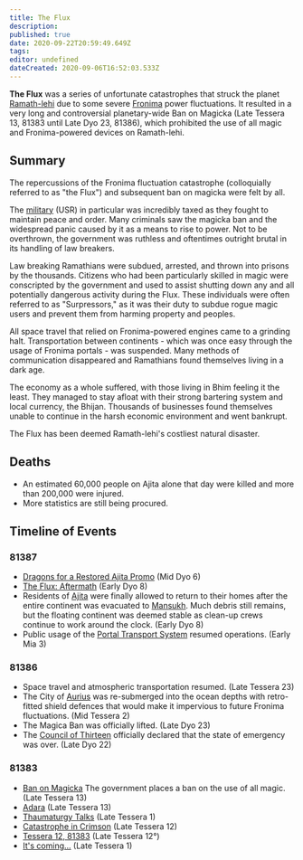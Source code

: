 ```yaml
---
title: The Flux
description: 
published: true
date: 2020-09-22T20:59:49.649Z
tags: 
editor: undefined
dateCreated: 2020-09-06T16:52:03.533Z
---
```


**The Flux** was a series of unfortunate catastrophes that struck the planet [Ramath-lehi](/solar-system/ramath-lehi "wikilink") due to some severe [Fronima](/Fronima "wikilink") power fluctuations. It resulted in a very long and controversial planetary-wide Ban on Magicka (Late Tessera 13, 81383 until Late Dyo 23, 81386), which prohibited the use of all magic and Fronima-powered devices on Ramath-lehi.

Summary
-------

The repercussions of the Fronima fluctuation catastrophe (colloquially referred to as "the Flux") and subsequent ban on magicka were felt by all.

The [military](/military "wikilink") (USR) in particular was incredibly taxed as they fought to maintain peace and order. Many criminals saw the magicka ban and the widespread panic caused by it as a means to rise to power. Not to be overthrown, the government was ruthless and oftentimes outright brutal in its handling of law breakers.

Law breaking Ramathians were subdued, arrested, and thrown into prisons by the thousands. Citizens who had been particularly skilled in magic were conscripted by the government and used to assist shutting down any and all potentially dangerous activity during the Flux. These individuals were often referred to as "Surpressors," as it was their duty to subdue rogue magic users and prevent them from harming property and peoples.

All space travel that relied on Fronima-powered engines came to a grinding halt. Transportation between continents - which was once easy through the usage of Fronima portals - was suspended. Many methods of communication disappeared and Ramathians found themselves living in a dark age.

The economy as a whole suffered, with those living in Bhim feeling it the least. They managed to stay afloat with their strong bartering system and local currency, the Bhijan. Thousands of businesses found themselves unable to continue in the harsh economic environment and went bankrupt.

The Flux has been deemed Ramath-lehi's costliest natural disaster.

Deaths
------

-   An estimated 60,000 people on Ajita alone that day were killed and more than 200,000 were injured.
-   More statistics are still being procured.

Timeline of Events
------------------

### 81387

-   [Dragons for a Restored Ajita Promo](http://shadowlack.com/threads/dragons-for-a-restored-ajita-promo.7401/) (Mid Dyo 6)
-   [The Flux: Aftermath](http://shadowlack.com/threads/the-flux-aftermath.7356/) (Early Dyo 8)
-   Residents of [Ajita](/Ajita "wikilink") were finally allowed to return to their homes after the entire continent was evacuated to [Mansukh](/Mansukh "wikilink"). Much debris still remains, but the floating continent was deemed stable as clean-up crews continue to work around the clock. (Early Dyo 8)
-   Public usage of the [Portal Transport System](/Portal_Transport_System "wikilink") resumed operations. (Early Mia 3)

### 81386

-   Space travel and atmospheric transportation resumed. (Late Tessera 23)
-   The City of [Aurius](/countries/aurius "wikilink") was re-submerged into the ocean depths with retro-fitted shield defences that would make it impervious to future Fronima fluctuations. (Mid Tessera 2)
-   The Magica Ban was officially lifted. (Late Dyo 23)
-   The [Council of Thirteen](/Council_of_Thirteen "wikilink") officially declared that the state of emergency was over. (Late Dyo 22)

### 81383

-   [Ban on Magicka](https://shadowlack.com/threads/ban-on-magicka.7351/) The government places a ban on the use of all magic. (Late Tessera 13)
-   [Adara](https://shadowlack.com/threads/adara.7350/) (Late Tessera 13)
-   [Thaumaturgy Talks](https://shadowlack.com/threads/thaumaturgy-talks.7349/) (Late Tessera 1)
-   [Catastrophe in Crimson](https://shadowlack.com/threads/catastrophe-in-crimson.7348/) (Late Tessera 12)
-   [Tessera 12, 81383](https://shadowlack.com/threads/tessera-12-81383.7347/) (Late Tessera 12°)
-   [It's coming...](https://shadowlack.com/threads/its-coming.7346/) (Late Tessera 1)
